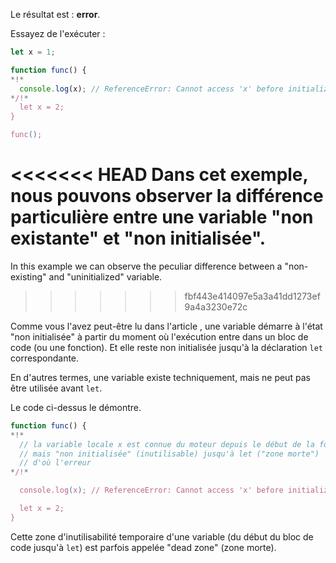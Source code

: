 Le résultat est : **error**.

Essayez de l'exécuter :

```js run
let x = 1;

function func() {
*!*
  console.log(x); // ReferenceError: Cannot access 'x' before initialization
*/!*
  let x = 2;
}

func();
```

<<<<<<< HEAD
Dans cet exemple, nous pouvons observer la différence particulière entre une variable "non existante" et "non initialisée".
=======
In this example we can observe the peculiar difference between a "non-existing" and "uninitialized" variable.
>>>>>>> fbf443e414097e5a3a41dd1273ef9a4a3230e72c

Comme vous l'avez peut-être lu dans l'article [](info:closure), une variable démarre à l'état "non initialisée" à partir du moment où l'exécution entre dans un bloc de code (ou une fonction). Et elle reste non initialisée jusqu'à la déclaration `let` correspondante.

En d'autres termes, une variable existe techniquement, mais ne peut pas être utilisée avant `let`.

Le code ci-dessus le démontre.

```js
function func() {
*!*
  // la variable locale x est connue du moteur depuis le début de la fonction,
  // mais "non initialisée" (inutilisable) jusqu'à let ("zone morte")
  // d'où l'erreur
*/!*

  console.log(x); // ReferenceError: Cannot access 'x' before initialization

  let x = 2;
}
```

Cette zone d'inutilisabilité temporaire d'une variable (du début du bloc de code jusqu'à `let`) est parfois appelée "dead zone" (zone morte).
